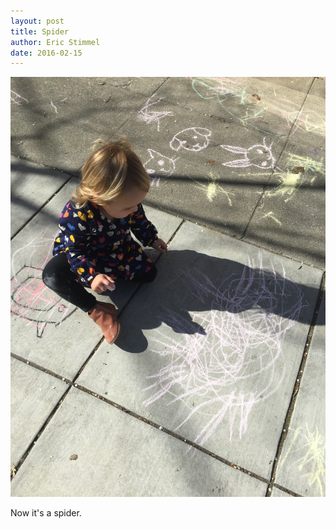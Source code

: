 ```yaml
---
layout: post
title: Spider
author: Eric Stimmel
date: 2016-02-15
--- 
```


![it-s-a-spider.](/images/posts/20160215-spider/it-s-a-spider.jpeg)

Now it's a spider. 

